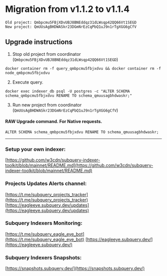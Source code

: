 # Migration from v1.1.2 to v1.1.4
```
Old project: Qmbpcmu5FBjXDvUBJ8BNEddqz31dLWsqp42QQ66Vt1SEGD
New project: QmUUsAgBHDWASkr23DGmNrEzCqPbQ1uJ9n1rTgXGG6gCfV
```


## Upgrade instructions
 1) Stop old project from coordinator (`Qmbpcmu5FBjXDvUBJ8BNEddqz31dLWsqp42QQ66Vt1SEGD`)

```
docker container rm -f query_qmbpcmu5fbjxdvu && docker container rm -f node_qmbpcmu5fbjxdvu
```

 2) Execute query.

```
docker exec indexer_db psql -U postgres -c "ALTER SCHEMA schema_qmbpcmu5fbjxdvu RENAME TO schema_qmuusagbhdwaskr;"

```

 3) Run new project from coordinator (`QmUUsAgBHDWASkr23DGmNrEzCqPbQ1uJ9n1rTgXGG6gCfV`)

#### RAW Upgrade command. For Native requests.
`ALTER SCHEMA schema_qmbpcmu5fbjxdvu RENAME TO schema_qmuusagbhdwaskr;`


___
### Setup your own indexer:

[https://github.com/w3cdn/subquery-indexer-toolkit/blob/mainnet/README.md](https://github.com/w3cdn/subquery-indexer-toolkit/blob/mainnet/README.md)

### Projects Updates Alerts channel:

[https://t.me/subquery_projects_tracker](https://t.me/subquery_projects_tracker) [https://eagleeye.subquery.dev/updates](https://eagleeye.subquery.dev/updates)

### Subquery Indexers Monitoring:

[https://t.me/subquery_eagle_eye_bot](https://t.me/subquery_eagle_eye_bot) [https://eagleeye.subquery.dev/](https://eagleeye.subquery.dev/)


### Subquery Indexers Snapshots:

[https://snapshots.subquery.dev/](https://snapshots.subquery.dev/)
